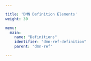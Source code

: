 ```yaml
---

title: 'DMN Definition Elements'
weight: 30

menu:
  main:
    name: "Definitions"
    identifier: "dmn-ref-definition"
    parent: "dmn-ref"

---
```


